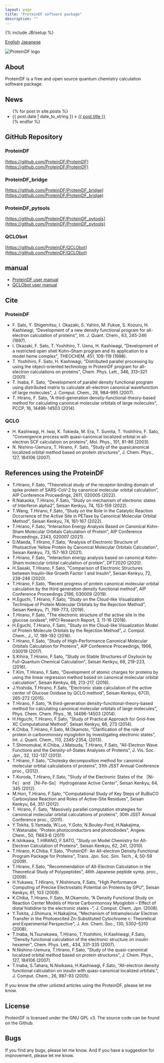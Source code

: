 ```yaml
---
layout: page
title: "ProteinDF software package"
description: ""
---
```


{% include JB/setup %}

[English](./index.html)
[Japanese](./index_j.html)

![ProteinDF logo](img/PDFLOGO.jpg "ProteinDF logo")

## About

ProteinDF is a free and open source quantum chemistry calculation software package.

## News

<ul class="posts">
  {% for post in site.posts %}
    <li><span>{{ post.date | date_to_string }}</span> &raquo; <a href="{{ BASE_PATH }}{{ post.url }}">{{ post.title }}</a></li>  {% endfor %}
</ul>

## GitHub Repository

### ProteinDF

[https://github.com/ProteinDF/ProteinDF](https://github.com/ProteinDF/ProteinDF)

### ProteinDF_bridge

[https://github.com/ProteinDF/ProteinDF_bridge](https://github.com/ProteinDF/ProteinDF_bridge)

### ProteinDF_pytools

[https://github.com/ProteinDF/ProteinDF_pytools](https://github.com/ProteinDF/ProteinDF_pytools)

### QCLObot

[https://github.com/ProteinDF/QCLObot](https://github.com/ProteinDF/QCLObot)

## manual

- [ProteinDF user manual](http://proteindf.github.io/ProteinDF_userman/en/index.html)
- [QCLObot user manual](http://proteindf.github.io/QCLObot/)

## Cite

### ProteinDF

- F. Sato, Y. Shigemitsu, I. Okazaki, S. Yahiro, M. Fukue, S. Kozuru, H. Kashiwagi, “Development of a new density functional program for all-electron calculation of proteins”, Int. J. Quant. Chem., 63, 245-246 (1997).
- I. Okazaki, F. Sato, T. Yoshihiro, T. Ueno, H. Kashiwagi, "Development of a restricted open shell Kohn–Sham program and its application to a model heme complex", THEOCHEM, 451, 109-119 (1998).
- T. Yoshihiro, F. Sato, H. Kashiwagi, "Distributed parallel processing by using the object-oriented technology in ProteinDF program for all-electron calculations on proteins", Chem. Phys. Lett., 346, 313–321 (2001).
- T. Inaba, F. Sato, "Development of parallel density functional program using distributed matrix to calculate all-electron canonical wavefunction of large molecules", J. Comput. Chem., 28, 984–995 (2007).
- T. Hirano, F. Sato, "A third-generation density-functional-theory-based method for calculating canonical molecular orbitals of large molecules", PCCP, 16, 14496-14503 (2014).

### QCLO

- H. Kashiwagi, H. Iwai, K. Tokieda, M. Era, T. Sumita, T. Yoshihiro, F. Sato, "Convergence process with quasi-canonical localized orbital in all-electron SCF calculation on proteins", Mol. Phys., 101, 81-86 (2003).
- N. Nishino-Uemura, T. Hirano, F. Sato, "Study of the quasicanonical localized orbital method based on protein structures", J. Chem. Phys., 127, 184106 (2007).

## References using the ProteinDF

- T.Hirano, F.Sato, “Theoretical study of the receptor-binding domain of spike protein of SARS-CoV-2 by canonical molecular orbital calculation”, AIP Conference Proceedings, 2611, 020005 (2022).
- R.Nakaoka, T.Hirano, F.Sato, “Study on mechanism of electronic states of Interferon alpha2”, Seisan Kenkyu, 74, 153-159 (2022).
- T.Wang, T.Hirano, F.Sato, “Study on the Role in the Catalytic Reaction Occurrence of the Active Site in PETase by Canonical Molecular Orbital Method", Seisan Kenkyu, 74, 161-167 (2022).
- T.Hirano, F.Sato, “Interaction Energy Analysis Based on Canonical Kohn-Sham Molecular Orbitals Calculation of Protein”, AIP Conference Proceedings, 2343, 020007 (2021).
- D.Maeda, T.Hirano, F.Sato, “Analysis of Electronic Structure of Photoactive Yellow Protein by Canonical Molecular Orbitals Calculation", Seisan Kenkyu, 73, 157-163 (2021).
- T.Hirano, F.Sato, "Interaction energy analysis based on canonical Kohn-Sham molecular orbital calculation of protein", DFT2020 (2020).
- H.Sasaki, T.Hirano, F.Sato, "Comparison of Electronic Structures between Insulin-like Growth Factor 1 and Insulin", Seisan Kenkyu, 72, 239-246 (2020).
- T.Hirano, F.Sato, “Recent progress of protein canonical molecular orbital calculation by the third generation density functional method”, AIP Conference Proceedings 2186, 030009 (2019).
- H.Eguchi, T.Hirano, F.Sato, "Study on the Cloud-like Visualization Technique of Protein Molecular Orbitals by the Rejection Method", Seisan Kenkyu, 71, 769-773, (2019).
- T.Hirano, F.Sato, "The electronic structure of the active site in the glucose oxidase", HPCI Research Report, 3, 11-16 (2018).
- H.Eguchi, T.Hirano, F.Sato, "Study on the Cloud-like Visualization Model of Protein Molecule Orbitals by the Rejection Method", J. Comput. Chem., J., 17, 189-192 (2018).
- T.Hirano, F.Sato, "Study of High-Performance Canonical Molecular Orbitals Calculation for Proteins", AIP Conference Proceedings, 1906, 030019 (2017).
- S.Kihira, T.Hirano, F.Sato, "Study on Stable Structures of Oxytocin by Full-Quantum Chemical Calculation", Seisan Kenkyu, 68, 219-223, (2016).
- T.Kim, T.Hirano, F.Sato, "Development of atomic charges for proteins by using the linear regression method based on canonical molecular orbital calculation", Seisan Kenkyu, 68, 213-217, (2016).
- J.Yoshida, T.Hirano, F.Sato, "Electronic state calculation of the active center of Glucose Oxidase by QCLO method", Seisan Kenkyu, 67(3), 265-272 (2015).
- T.Hirano, F.Sato, “A third-generation density-functional-theory-based method for calculating canonical molecular orbitals of large molecules”, Phys. Chem. Chem. Phys., 16, 14496-14503 (2014).
- H.Higuchi, T.Hirano, F.Sato, "Study of Practical Approach for Grid-free XC Computational Method", Seisan Kenkyu, 66, 273 (2014).
- K.Chiba, T.Hirano, F.Sato, M.Okamoto, “Clarification of the role of protein in carbonmonoxy myoglobin by investigating electronic states”, Int. J. Quant. Chem., 113, 2345-2354, (2013).
- T.Shimomukai, K.Chiba, J.Matsuda, T.Hirano, F.Sato, "All-Electron Wave Functions and the Density-of-States Analyses of Proteins", J. Vis. Soc. Jpn., 32, 132-137 (2013).
- T.Hirano, F.Sato, "Cholesky decomposition method for canonical molecular orbital calculations of proteins", 31th JSST Annual Conference proc., (2012).
- T.Kuroda, T.Hirano, F.Sato, "Study of the Electronic States of the ［Ni-Fe］ and ［Ni-Fe-Se］ Hydrogenase Active Center", Seisan Kenkyu, 64, 345 (2012).
- M.Hori, T.Hirano, F.Sato, "Computational Study of Key Steps of RuBisCO Carboxylase Reaction and Roles of Active-Site Residues", Seisan Kenkyu, 64, 351 (2012).
- T. Hirano, F. Sato, "Massively parallel computation strategies for canonical molecular orbital calculations of proteins", 30th JSST Annual Conference proc., (2011).
- Y.Tokita, S.Yamada, W.Luo, Y.Goto, N.Bouley-Ford, H.Nakajima, Y.Watanabe, "Protein photoconductors and photodiodes", Angew. Chem., 50, 11663-6 (2011)
- K.Ishikawa, T.HIRANO, F.SATO, "Study on Model Chemistry for All-Electron Calculation of Proteins", Seisan Kenkyu, 62, 241, (2010).
- T.Hirano, K.Chiba, F.Sato, "ProteinDF: An All-electron Density Functional Program Package for Proteins", Trans. Jpn. Soc. Sim. Tech., 4, 50-59 (2009).
- T.Hirano, F.Sato, "Recommendation of All-Electron Calculation in the Theoretical Study of Polypeptides", 46th Japanese peptide symp. proc., (2009).
- H.Yukawa, T.HIirano, Y.Nishimura, F.Sato, "High Performance Computing of Precise Electrostatic Potential on Proteins by GPU", Seisan Kenkyu, 61, 103 (2009).
- K.Chiba, T.Hirano, F.Sato, M.Okamoto, “A Density Functional Study on Reaction Center Models of Horse Carbonmonoxy Myoglobin – Effect of distal histidine to the electronic states -”, J. Comput. Chem. Jpn. (2008).
- Y.Tokita, J.Shimura, H.Nakajima, "Mechanism of Intramolecular Electron Transfer in the Photoexcited Zn-Substituted Cytochrome c: Theoretical and Experimental Perspective", J. Am. Chem. Soc., 130, 5302–5310 (2008).
- T.Inaba, N.Tsunekawa, T.Hirano, T.Yoshihiro, H.Kashiwagi, F.Sato, "Density functional calculation of the electronic structure on insulin hexamer", Chem. Phys. Lett., 434, 331-335 (2007).
- N.Nishino-Uemura, T.Hirano, F.Sato, “Study of the quasi-canonical localized orbital method based on protein structures”, J. Chem. Phys., 127, 184106 (2007).
- T.Inaba, S.Tahara, N.Nisikawa, H.Kashiwagi, F.Sato, "All-electron density functional calculation on insulin with quasi-canonical localized orbitals.", J. Comput. Chem., 26, 987-93 (2005).

If you know the other unlisted articles using the ProteinDF, please let me know.

## License

ProteinDF is licensed under the GNU GPL v3.
The source code can be found on the Github.

## Bugs

If you find any bugs, please let me know.
And if you have a suggestion for improvement, please let me know.
